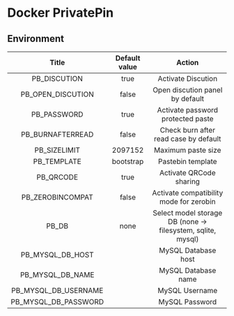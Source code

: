 # Docker PrivatePin

## Environment
| Title | Default value | Action |
| :---: | :-----------: | :----: |
| PB_DISCUTION | true | Activate Discution |
| PB_OPEN_DISCUTION | false | Open discution panel by default |
| PB_PASSWORD | true | Activate password protected paste |
| PB_BURNAFTERREAD | false | Check burn after read case by default |
| PB_SIZELIMIT | 2097152 | Maximum paste size |
| PB_TEMPLATE | bootstrap | Pastebin template |
| PB_QRCODE | true | Activate QRCode sharing |
| PB_ZEROBINCOMPAT | false | Activate compatibility mode for zerobin |
| PB_DB | none | Select model storage DB (none -> filesystem, sqlite, mysql) |
| PB_MYSQL_DB_HOST |  | MySQL Database host |
| PB_MYSQL_DB_NAME |  | MySQL Database name |
| PB_MYSQL_DB_USERNAME |  | MySQL Username |
| PB_MYSQL_DB_PASSWORD |  | MySQL Password |